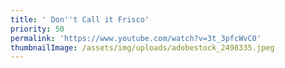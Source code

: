 ```yaml
---
title: ' Don''t Call it Frisco'
priority: 50
permalink: 'https://www.youtube.com/watch?v=3t_3pfcWvC0'
thumbnailImage: /assets/img/uploads/adobestock_2498335.jpeg
---
```


